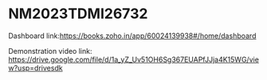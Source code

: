 # NM2023TDMI26732

Dashboard link:https://books.zoho.in/app/60024139938#/home/dashboard

Demonstration video link: https://drive.google.com/file/d/1a_yZ_Uv51OH6Sg367EUAPfJJja4K15WG/view?usp=drivesdk
